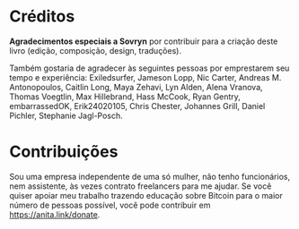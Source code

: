 # Créditos
**Agradecimentos especiais a Sovryn** por contribuir para a criação deste livro (edição, composição, design, traduções).

Também gostaria de agradecer às seguintes pessoas por emprestarem seu tempo e experiência: Exiledsurfer, Jameson Lopp, Nic Carter, Andreas M. Antonopoulos, Caitlin Long, Maya Zehavi, Lyn Alden, Alena Vranova, Thomas Voegtlin, Max Hillebrand, Hass McCook, Ryan Gentry, embarrassedOK, Erik24020105, Chris Chester, Johannes Grill, Daniel Pichler, Stephanie Jagl-Posch.

# Contribuições
Sou uma empresa independente de uma só mulher, não tenho funcionários, nem assistente, às vezes contrato freelancers para me ajudar. Se você quiser apoiar meu trabalho trazendo educação sobre Bitcoin para o maior número de pessoas possível, você pode contribuir em https://anita.link/donate.


